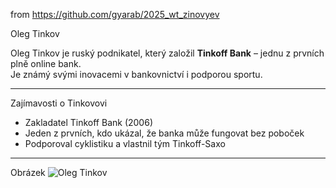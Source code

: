 from <https://github.com/gyarab/2025_wt_zinovyev>

Oleg Tinkov

Oleg Tinkov je ruský podnikatel, který založil **Tinkoff Bank** – jednu z prvních plně online bank.  
Je známý svými inovacemi v bankovnictví i podporou sportu.

---

Zajímavosti o Tinkovovi
- Zakladatel Tinkoff Bank (2006)  
- Jeden z prvních, kdo ukázal, že banka může fungovat bez poboček  
- Podporoval cyklistiku a vlastnil tým Tinkoff-Saxo

---

Obrázek
![Oleg Tinkov]((https://www.stickybottle.com/wp-content/uploads/2023/07/Tinkov-1-scaled.jpg))
